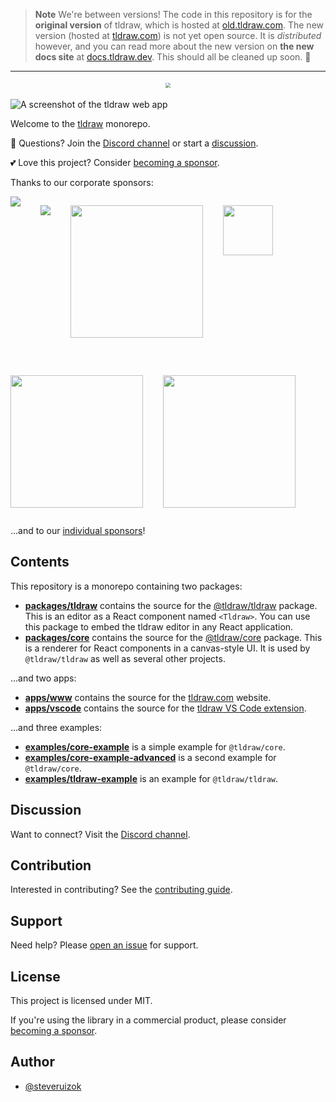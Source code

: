 > **Note** We're between versions! The code in this repository is for the **original version** of tldraw, which is hosted at [old.tldraw.com](https://old.tldraw.com). The new version (hosted at [tldraw.com](https://tldraw.com)) is not yet open source. It is _distributed_ however, and you can read more about the new version on **the new docs site** at [docs.tldraw.dev](https://docs.tldraw.dev). This should all be cleaned up soon. 🚧 

---

<div style="text-align: center; transform: scale(.5);">
  <img src="https://github.com/tldraw/tldraw/raw/main/assets/card-repo.png"/>
</div>

![A screenshot of the tldraw web app](./assets/screenshot.png)

Welcome to the [tldraw](https://tldraw.com) monorepo.

🙌 Questions? Join the [Discord channel](https://discord.gg/SBBEVCA4PG) or start a [discussion](https://github.com/tldraw/tldraw/discussions/new).

💕 Love this project? Consider [becoming a sponsor](https://github.com/sponsors/steveruizok?frequency=recurring&sponsor=steveruizok).

Thanks to our corporate sponsors:

<div style="display: flex; flex-wrap: wrap; gap: 32px;">
<a href="https://sentry.io"><img src="./assets/sentry.svg"></img></a>

<a href="https://vercel.com/?utm_source=team-slug&utm_campaign=oss"><img src="./assets/vercel.svg"></img></a>

<a href="https://oppizi.com"><img src="./assets/oppizi.png" width="212"></img></a>

<a href="https://logseq.com"><img src="./assets/logseq.svg" width="80"></img></a>

<a href="https://blindsidenetworks.com/"><img src="./assets/blindside.png" width="212"></img></a>

<a href="https://www.100ms.live/"><img src="./assets/100ms.png" width="212"></img></a>

</div>

...and to our [individual sponsors](https://github.com/sponsors/steveruizok#sponsors)!

## Contents

This repository is a monorepo containing two packages:

- [**packages/tldraw**](https://github.com/tldraw/tldraw/tree/main/packages/tldraw) contains the source for the [@tldraw/tldraw](https://www.npmjs.com/package/@tldraw/tldraw) package. This is an editor as a React component named `<Tldraw>`. You can use this package to embed the tldraw editor in any React application.
- [**packages/core**](https://github.com/tldraw/tldraw/tree/main/packages/core) contains the source for the [@tldraw/core](https://www.npmjs.com/package/@tldraw/core) package. This is a renderer for React components in a canvas-style UI. It is used by `@tldraw/tldraw` as well as several other projects.

...and two apps:

- [**apps/www**](https://github.com/tldraw/tldraw/tree/main/apps/www) contains the source for the [tldraw.com](https://tldraw.com) website.
- [**apps/vscode**](https://github.com/tldraw/tldraw/tree/main/apps/vscode) contains the source for the [tldraw VS Code extension](https://marketplace.visualstudio.com/items?itemName=tldraw-org.tldraw-vscode).

...and three examples:

- [**examples/core-example**](https://github.com/tldraw/tldraw/tree/main/examples/core-example) is a simple example for `@tldraw/core`.
- [**examples/core-example-advanced**](https://github.com/tldraw/tldraw/tree/main/examples/core-example-advanced) is a second example for `@tldraw/core`.
- [**examples/tldraw-example**](https://github.com/tldraw/tldraw/tree/main/examples/tldraw-example) is an example for `@tldraw/tldraw`.

## Discussion

Want to connect? Visit the [Discord channel](https://discord.gg/SBBEVCA4PG).

## Contribution

Interested in contributing? See the [contributing guide](/CONTRIBUTING.md).

## Support

Need help? Please [open an issue](https://github.com/tldraw/tldraw/issues/new) for support.

## License

This project is licensed under MIT.

If you're using the library in a commercial product, please consider [becoming a sponsor](https://github.com/sponsors/steveruizok?frequency=recurring&sponsor=steveruizok).

## Author

- [@steveruizok](https://twitter.com/steveruizok)
